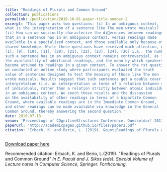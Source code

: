 ```yaml
---
title: "Readings of Plurals and Common Ground"
collection: publications
permalink: /publication/2010-10-01-paper-title-number-2
excerpt: 'This paper asks two questions: (i) In an ambiguous context,
what is the interpretation of a sentence like The men wrote musicals?
(ii) How can we succinctly characterize the dierences between readings
that an a sentence has in an ambiguous context, versus readings made
available in a specialized context, and those available only because of
shared knowledge. While these questions have received much attention, e.g.
[1], [9], [10], [11], [20], [21], [22], [23], [24], [26] i.a., the number of readings
such a sentence has in an ambiguous context remains controversial, as is
the availability of additional readings, and the mean by which speakers
become attuned to readings in a given context. To answer the rst question
we conducted an online study where participants evaluated the truth
value of sentences designed to test the meaning of those like The men
wrote musicals. Results suggest that such sentences get a double cover
interpretation (i.e. an interpretation in terms of a relation between sets
of individuals, rather than a relation strictly between atomic individuals)
in an ambiguous context. We couch these results and the discussion
on the availability of other readings in terms of a bipartite Common
Ground, where available readings are in the Immediate Common Ground,
and other readings can be made available via knowledge in the General
Common Ground, thereby answering the second question.'
date: 2019-07-18
venue: 'Proceedings of COgnitiveStructures Conference, Duesseldorf 2017'
paperurl: 'http://academicpages.github.io/files/paper2.pdf'
citation: 'Erbach, K. and Berio, L. (2019). &quot;Readings of Plurals and Common Ground.&quot; <i>Journal 1</i>. 1(2).'
---
```

[Download paper here](http://academicpages.github.io/files/paper2.pdf)

Recommended citation: Erbach, K. and Berio, L.(2019). "Readings of Plurals and Common Ground" <i>In E. Pacuit and J. Sikos (eds). Special Volume of Lecture notes in Computer
Science, Springer. Forthcoming</i>.
